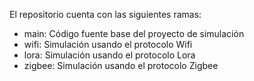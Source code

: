El repositorio cuenta con las siguientes ramas:
- main: Código fuente base del proyecto de simulación
- wifi: Simulación usando el protocolo Wifi
- lora: Simulación usando el protocolo Lora
- zigbee: Simulación usando el protocolo Zigbee
